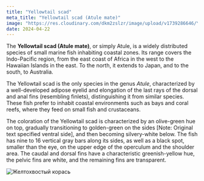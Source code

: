 ```yaml
---
title: "Yellowtail scad"
meta_title: "Yellowtail scad (Atule mate)"
image: "https://res.cloudinary.com/dkm2zslzr/image/upload/v1739286646/Yellowtail_scad_v4i420.png"
date: 2024-04-22
---
```


The **Yellowtail scad (Atule mate)**, or simply Atule, is a widely distributed species of small marine fish inhabiting coastal zones. Its range covers the Indo-Pacific region, from the east coast of Africa in the west to the Hawaiian Islands in the east. To the north, it extends to Japan, and to the south, to Australia.

The Yellowtail scad is the only species in the genus *Atule*, characterized by a well-developed adipose eyelid and elongation of the last rays of the dorsal and anal fins (resembling finlets), distinguishing it from similar species. These fish prefer to inhabit coastal environments such as bays and coral reefs, where they feed on small fish and crustaceans.

The coloration of the Yellowtail scad is characterized by an olive-green hue on top, gradually transitioning to golden-green on the sides [Note: Original text specified ventral side], and then becoming silvery-white below. The fish has nine to 16 vertical gray bars along its sides, as well as a black spot, smaller than the eye, on the upper edge of the operculum and the shoulder area. The caudal and dorsal fins have a characteristic greenish-yellow hue, the pelvic fins are white, and the remaining fins are transparent.

![Желтохвостый корась](https://res.cloudinary.com/dkm2zslzr/image/upload/v1738334996/Yellowtail_Scad_rqrspi.png "Желтохвостый корась")